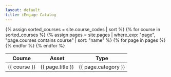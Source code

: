 ```yaml
---
layout: default
title: iEngage Catalog
---
```


<table class="cat-table">
  <thead>
    <tr>
      <th>Course</th>
      <th>Asset</th>
      <th>Type</th>
    </tr>
  </thead>
  <tbody>
    {% assign sorted_courses = site.course_codes | sort %}
    {% for course in sorted_courses %}
      {% assign pages = site.pages | where_exp: "page", "page.courses contains course" | sort: "name" %}
      {% for page in pages %}
        <tr>
          <td>{{ course }}</td>
          <td>{{ page.title }}</td>
          <td>{{ page.category }}</td>
        </tr>
      {% endfor %}
    {% endfor %}
  </tbody>
</table>
